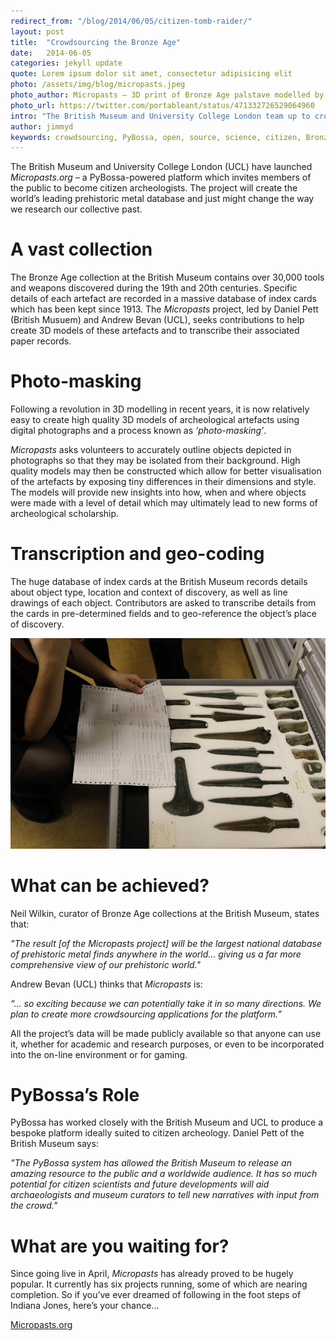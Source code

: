 ```yaml
---
redirect_from: "/blog/2014/06/05/citizen-tomb-raider/"
layout: post
title:  "Crowdsourcing the Bronze Age"
date:   2014-06-05 
categories: jekyll update
quote: Lorem ipsum dolor sit amet, consectetur adipisicing elit
photo: /assets/img/blog/micropasts.jpeg
photo_author: Micropasts – 3D print of Bronze Age palstave modelled by Micropasts
photo_url: https://twitter.com/portableant/status/471332726529064960
intro: "The British Museum and University College London team up to crowd-source Britain’s Bronze Age with PyBossa-powered platform Micropasts.org"
author: jimmyd
keywords: crowdsourcing, PyBossa, open, source, science, citizen, Bronze, Age, archeology, micropasts
---
```


The British Museum and University College London (UCL) have launched *Micropasts.org* – a PyBossa-powered platform which invites members of the public to become citizen archeologists. The project will create the world’s leading prehistoric metal database and just might change the way we research our collective past.

# A vast collection

The Bronze Age collection at the British Museum contains over 30,000 tools and weapons discovered during the 19th and 20th centuries. Specific details of each artefact are recorded in a massive database of index cards which has been kept since 1913. The *Micropasts* project, led by Daniel Pett (British Musuem) and Andrew Bevan (UCL), seeks contributions to help create 3D models of these artefacts and to transcribe their associated paper records.  

# Photo-masking

Following a revolution in 3D modelling in recent years, it is now relatively easy to create high quality 3D models of archeological artefacts using digital photographs and a process known as *‘photo-masking’*. 

*Micropasts* asks volunteers to accurately outline objects depicted in photographs so that they may be isolated from their background. High quality models may then be constructed which allow for better visualisation of the artefacts by exposing tiny differences in their dimensions and style. The models will provide new insights into how, when and where objects were made with a level of detail which may ultimately lead to new forms of archeological scholarship.

# Transcription and geo-coding

The huge database of index cards at the British Museum records details about object type, location and context of discovery, as well as line drawings of each object. Contributors are asked to transcribe details from the cards in pre-determined fields and to geo-reference the object’s place of discovery.

![alttext](/assets/img/blog/axes.jpeg "Photo by Micropasts – Bronze Age artefacts from the British Museum's collection.")

# What can be achieved?

Neil Wilkin, curator of Bronze Age collections at the British Museum, states that:

*"The result [of the Micropasts project] will be the largest national database of prehistoric metal finds anywhere in the world... giving us a far more comprehensive view of our prehistoric world."*

Andrew Bevan (UCL) thinks that *Micropasts* is:

*“... so exciting because we can potentially take it in so many directions. We plan to create more crowdsourcing applications for the platform.”*

All the project’s data will be made publicly available so that anyone can use it, whether for academic and research purposes, or even to be incorporated into the on-line environment or for gaming.

# PyBossa’s Role

PyBossa has worked closely with the British Museum and UCL to produce a bespoke platform ideally suited to citizen archeology. Daniel Pett of the British Museum says:

*"The PyBossa system has allowed the British Museum to release an amazing resource to the public and a worldwide audience. It has so much potential for citizen scientists and future developments will aid archaeologists and museum curators to tell new narratives with input from the crowd."*

# What are you waiting for?

Since going live in April, *Micropasts* has already proved to be hugely popular. It currently has six projects running, some of which are nearing completion. So if you’ve ever dreamed of following in the foot steps of Indiana Jones, here’s your chance...

[Micropasts.org](http://micropasts.org)
